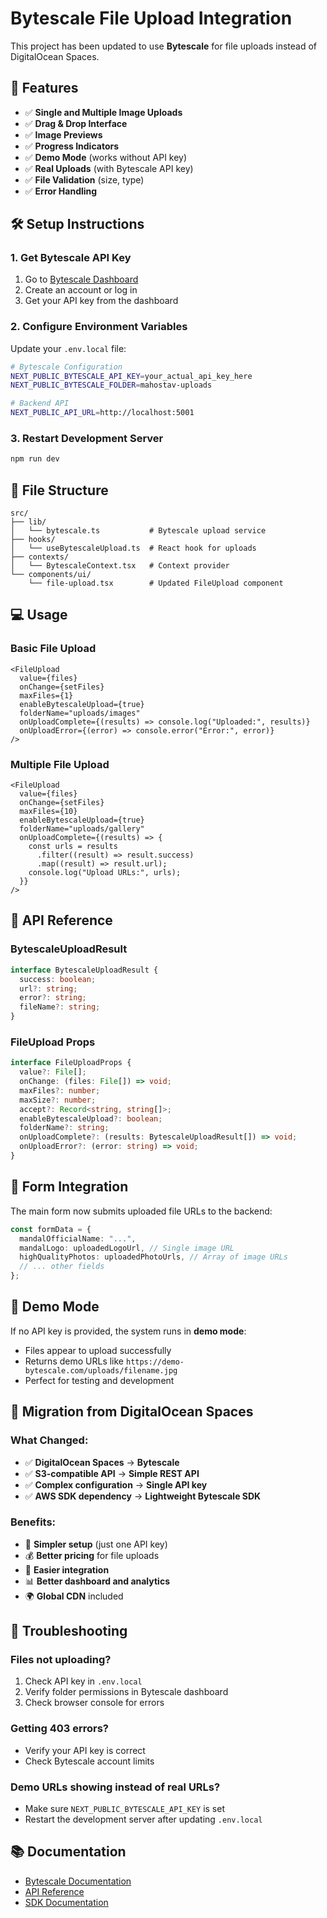 # Bytescale File Upload Integration

This project has been updated to use **Bytescale** for file uploads instead of DigitalOcean Spaces.

## 🚀 Features

- ✅ **Single and Multiple Image Uploads**
- ✅ **Drag & Drop Interface**
- ✅ **Image Previews**
- ✅ **Progress Indicators**
- ✅ **Demo Mode** (works without API key)
- ✅ **Real Uploads** (with Bytescale API key)
- ✅ **File Validation** (size, type)
- ✅ **Error Handling**

## 🛠️ Setup Instructions

### 1. Get Bytescale API Key

1. Go to [Bytescale Dashboard](https://www.bytescale.com/dashboard)
2. Create an account or log in
3. Get your API key from the dashboard

### 2. Configure Environment Variables

Update your `.env.local` file:

```bash
# Bytescale Configuration
NEXT_PUBLIC_BYTESCALE_API_KEY=your_actual_api_key_here
NEXT_PUBLIC_BYTESCALE_FOLDER=mahostav-uploads

# Backend API
NEXT_PUBLIC_API_URL=http://localhost:5001
```

### 3. Restart Development Server

```bash
npm run dev
```

## 📁 File Structure

```
src/
├── lib/
│   └── bytescale.ts           # Bytescale upload service
├── hooks/
│   └── useBytescaleUpload.ts  # React hook for uploads
├── contexts/
│   └── BytescaleContext.tsx   # Context provider
└── components/ui/
    └── file-upload.tsx        # Updated FileUpload component
```

## 💻 Usage

### Basic File Upload

```tsx
<FileUpload
  value={files}
  onChange={setFiles}
  maxFiles={1}
  enableBytescaleUpload={true}
  folderName="uploads/images"
  onUploadComplete={(results) => console.log("Uploaded:", results)}
  onUploadError={(error) => console.error("Error:", error)}
/>
```

### Multiple File Upload

```tsx
<FileUpload
  value={files}
  onChange={setFiles}
  maxFiles={10}
  enableBytescaleUpload={true}
  folderName="uploads/gallery"
  onUploadComplete={(results) => {
    const urls = results
      .filter((result) => result.success)
      .map((result) => result.url);
    console.log("Upload URLs:", urls);
  }}
/>
```

## 🔧 API Reference

### BytescaleUploadResult

```typescript
interface BytescaleUploadResult {
  success: boolean;
  url?: string;
  error?: string;
  fileName?: string;
}
```

### FileUpload Props

```typescript
interface FileUploadProps {
  value?: File[];
  onChange: (files: File[]) => void;
  maxFiles?: number;
  maxSize?: number;
  accept?: Record<string, string[]>;
  enableBytescaleUpload?: boolean;
  folderName?: string;
  onUploadComplete?: (results: BytescaleUploadResult[]) => void;
  onUploadError?: (error: string) => void;
}
```

## 🎯 Form Integration

The main form now submits uploaded file URLs to the backend:

```typescript
const formData = {
  mandalOfficialName: "...",
  mandalLogo: uploadedLogoUrl, // Single image URL
  highQualityPhotos: uploadedPhotoUrls, // Array of image URLs
  // ... other fields
};
```

## 🚨 Demo Mode

If no API key is provided, the system runs in **demo mode**:

- Files appear to upload successfully
- Returns demo URLs like `https://demo-bytescale.com/uploads/filename.jpg`
- Perfect for testing and development

## 🔄 Migration from DigitalOcean Spaces

### What Changed:

- ✅ **DigitalOcean Spaces** → **Bytescale**
- ✅ **S3-compatible API** → **Simple REST API**
- ✅ **Complex configuration** → **Single API key**
- ✅ **AWS SDK dependency** → **Lightweight Bytescale SDK**

### Benefits:

- 🚀 **Simpler setup** (just one API key)
- 💰 **Better pricing** for file uploads
- 🔧 **Easier integration**
- 📊 **Better dashboard and analytics**
- 🌍 **Global CDN** included

## 🐛 Troubleshooting

### Files not uploading?

1. Check API key in `.env.local`
2. Verify folder permissions in Bytescale dashboard
3. Check browser console for errors

### Getting 403 errors?

- Verify your API key is correct
- Check Bytescale account limits

### Demo URLs showing instead of real URLs?

- Make sure `NEXT_PUBLIC_BYTESCALE_API_KEY` is set
- Restart the development server after updating `.env.local`

## 📚 Documentation

- [Bytescale Documentation](https://www.bytescale.com/docs)
- [API Reference](https://www.bytescale.com/docs/api)
- [SDK Documentation](https://www.bytescale.com/docs/sdks/javascript)
